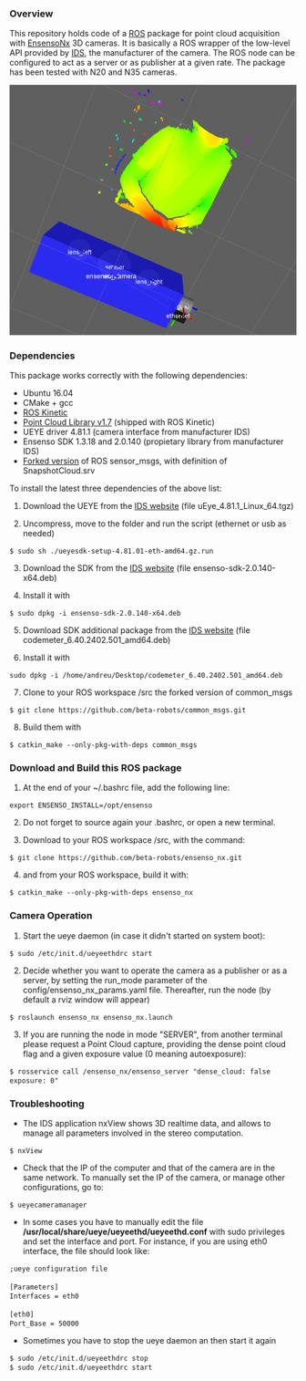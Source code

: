 
### Overview
This repository holds code of a [ROS](http://www.ros.org) package for point cloud acquisition with  [EnsensoNx](https://en.ids-imaging.com/ensenso-stereo-3d-camera.html) 3D cameras. It is basically a ROS wrapper of the low-level API provided by [IDS](https://en.ids-imaging.com), the manufacturer of the camera. The ROS node can be configured to act as a server or as publisher at a given rate.
The package has been tested with N20 and N35 cameras.

![Camera and cloud at rviz](media/20160801_ensenso_ros_cropped.png)

### Dependencies
This package works correctly with the following dependencies:
* Ubuntu 16.04
* CMake + gcc
* [ROS Kinetic](http://wiki.ros.org/kinetic)
* [Point Cloud Library v1.7](http://www.pointclouds.org/) (shipped with ROS Kinetic)
* UEYE driver 4.81.1 (camera interface from manufacturer IDS)
* Ensenso SDK 1.3.18 and 2.0.140 (propietary library from manufacturer IDS)
* [Forked version](https://github.com/beta-robots/common_msgs) of ROS sensor_msgs, with definition of SnapshotCloud.srv 

To install the latest three dependencies of the above list: 

1. Download the UEYE from the [IDS website](http://www.ensenso.com/support/sdk-download/) (file uEye_4.81.1_Linux_64.tgz)

2. Uncompress, move to the folder and run the script (ethernet or usb as needed)
```shell
$ sudo sh ./ueyesdk-setup-4.81.01-eth-amd64.gz.run
```

3. Download the SDK from the [IDS website](http://www.ensenso.com/support/sdk-download/) (file ensenso-sdk-2.0.140-x64.deb)

4. Install it with
```shell
$ sudo dpkg -i ensenso-sdk-2.0.140-x64.deb
```

5. Download SDK additional package from the [IDS website](http://www.ensenso.com/support/sdk-download/) (file codemeter_6.40.2402.501_amd64.deb)

6. Install it with
```shell
sudo dpkg -i /home/andreu/Desktop/codemeter_6.40.2402.501_amd64.deb
```

7. Clone to your ROS workspace /src the forked version of common_msgs
```shell
$ git clone https://github.com/beta-robots/common_msgs.git
```

8. Build them with 
```shell
$ catkin_make --only-pkg-with-deps common_msgs
```


### Download and Build this ROS package
1. At the end of your ~/.bashrc file, add the following line: 
```shell
export ENSENSO_INSTALL=/opt/ensenso
```

2. Do not forget to source again your .bashrc, or open a new terminal. 

3. Download to your ROS workspace /src, with the command:
```shell
$ git clone https://github.com/beta-robots/ensenso_nx.git
```

4. and from your ROS workspace, build it with:
```shell
$ catkin_make --only-pkg-with-deps ensenso_nx
```

### Camera Operation
1. Start the ueye daemon (in case it didn't started on system boot):
```shell
$ sudo /etc/init.d/ueyeethdrc start
```

2. Decide whether you want to operate the camera as a publisher or as a server, by setting the run_mode parameter of the config/ensenso_nx_params.yaml file. Thereafter, run the node (by default a rviz window will appear)
```shell
$ roslaunch ensenso_nx ensenso_nx.launch
```

3. If you are running the node in mode "SERVER", from another terminal please request a Point Cloud capture, providing the dense point cloud flag and a given exposure value (0 meaning autoexposure):
```shell
$ rosservice call /ensenso_nx/ensenso_server "dense_cloud: false exposure: 0"
```

### Troubleshooting
- The IDS application nxView shows 3D realtime data, and allows to manage all parameters involved in the stereo computation.
```shell
$ nxView
```

- Check that the IP of the computer and that of the camera are in the same network. To manually set the IP of the camera, or manage other configurations, go to:
```shell
$ ueyecameramanager
```

- In some cases you have to manually edit the file **/usr/local/share/ueye/ueyeethd/ueyeethd.conf** with sudo privileges and set the interface and port. For instance, if you are using eth0 interface, the file should look like:
```shell
;ueye configuration file

[Parameters]
Interfaces = eth0

[eth0]
Port_Base = 50000
```

- Sometimes you have to stop the ueye daemon an then start it again
```shell
$ sudo /etc/init.d/ueyeethdrc stop
$ sudo /etc/init.d/ueyeethdrc start
```
